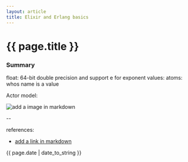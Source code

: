 ```yaml
---
layout: article
title: Elixir and Erlang basics
---
```

# {{ page.title }}

### Summary

float: 64-bit double precision and support e for exponent values:
atoms: whos name is a value

Actor model:


![add a image in markdown](http://substack.net/images/github.png)

--

references:

* [add a link in markdown](https://clearstreet.io)

{{ page.date | date_to_string }}

